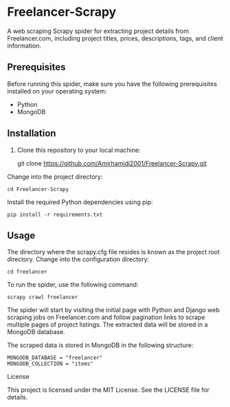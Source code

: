 # Freelancer-Scrapy

A web scraping Scrapy spider for extracting project details from Freelancer.com, including project titles, prices, descriptions, tags, and client information.

## Prerequisites

Before running this spider, make sure you have the following prerequisites installed on your operating system:

- Python
- MongoDB

## Installation

1. Clone this repository to your local machine:

    git clone https://github.com/Amirhamidi2001/Freelancer-Scrapy.git

Change into the project directory:

    cd Freelancer-Scrapy

Install the required Python dependencies using pip:

    pip install -r requirements.txt

## Usage

The directory where the scrapy.cfg file resides is known as the project root directory.
Change into the configuration directory:

    cd freelancer

To run the spider, use the following command:

    scrapy crawl freelancer

The spider will start by visiting the initial page with Python and Django web scraping jobs on Freelancer.com and follow pagination links to scrape multiple pages of project listings. The extracted data will be stored in a MongoDB database.

The scraped data is stored in MongoDB in the following structure:

    MONGODB_DATABASE = "freelancer"
    MONGODB_COLLECTION = "items"

License

This project is licensed under the MIT License. See the LICENSE file for details.
